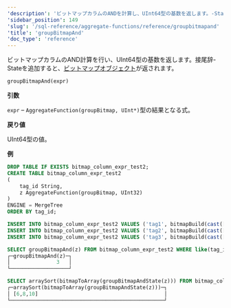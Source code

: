 ```yaml
---
'description': 'ビットマップカラムのANDを計算し、UInt64型の基数を返します。-Stateサフィックスを追加すると、ビットマップオブジェクトを返します。'
'sidebar_position': 149
'slug': '/sql-reference/aggregate-functions/reference/groupbitmapand'
'title': 'groupBitmapAnd'
'doc_type': 'reference'
---
```


ビットマップカラムのAND計算を行い、UInt64型の基数を返します。接尾辞-Stateを追加すると、[ビットマップオブジェクト](../../../sql-reference/functions/bitmap-functions.md)が返されます。

```sql
groupBitmapAnd(expr)
```

**引数**

`expr` – `AggregateFunction(groupBitmap, UInt*)`型の結果となる式。

**戻り値**

UInt64型の値。

**例**

```sql
DROP TABLE IF EXISTS bitmap_column_expr_test2;
CREATE TABLE bitmap_column_expr_test2
(
    tag_id String,
    z AggregateFunction(groupBitmap, UInt32)
)
ENGINE = MergeTree
ORDER BY tag_id;

INSERT INTO bitmap_column_expr_test2 VALUES ('tag1', bitmapBuild(cast([1,2,3,4,5,6,7,8,9,10] AS Array(UInt32))));
INSERT INTO bitmap_column_expr_test2 VALUES ('tag2', bitmapBuild(cast([6,7,8,9,10,11,12,13,14,15] AS Array(UInt32))));
INSERT INTO bitmap_column_expr_test2 VALUES ('tag3', bitmapBuild(cast([2,4,6,8,10,12] AS Array(UInt32))));

SELECT groupBitmapAnd(z) FROM bitmap_column_expr_test2 WHERE like(tag_id, 'tag%');
┌─groupBitmapAnd(z)─┐
│               3   │
└───────────────────┘

SELECT arraySort(bitmapToArray(groupBitmapAndState(z))) FROM bitmap_column_expr_test2 WHERE like(tag_id, 'tag%');
┌─arraySort(bitmapToArray(groupBitmapAndState(z)))─┐
│ [6,8,10]                                         │
└──────────────────────────────────────────────────┘
```
